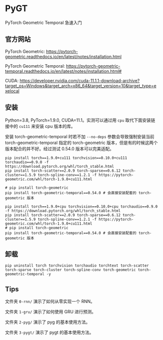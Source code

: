 # PyGT
PyTorch Geometric Temporal 急速入门

## 官方网站
PyTorch Geometric: https://pytorch-geometric.readthedocs.io/en/latest/notes/installation.html

PyTorch Geometric Temporal: https://pytorch-geometric-temporal.readthedocs.io/en/latest/notes/installation.html#

CUDA: https://developer.nvidia.com/cuda-11.1.1-download-archive?target_os=Windows&target_arch=x86_64&target_version=10&target_type=exelocal

## 安装
Python=3.8, PyTorch=1.9.0, CUDA=11.1。实测可以通过用 `cpu` 取代下面安装链接中的 `cu111` 来安装 cpu 版本的库。 

安装 torch-geometric-temporal 时若不加 `--no-deps` 参数会导致强制安装当前 torch-geometric-temporal 指定的 torch-geometric 版本，但是有的时候这两个版本配合的并不好。经过测试 0.54.0 版本可以完美适配。

```
pip install torch==1.9.0+cu111 torchvision==0.10.0+cu111 torchaudio==0.9.0 -f https://download.pytorch.org/whl/torch_stable.html
pip install torch-scatter==2.0.9 torch-sparse==0.6.12 torch-cluster==1.5.9 torch-spline-conv==1.2.1 -f https://pytorch-geometric.com/whl/torch-1.9.0+cu111.html

# pip install torch-geometric
pip install torch-geometric-temporal==0.54.0 # 会直接安装配套的 torch-geometric 版本
```

```
pip install torch==1.9.0+cpu torchvision==0.10.0+cpu torchaudio==0.9.0 -f https://download.pytorch.org/whl/torch_stable.html
pip install torch-scatter==2.0.9 torch-sparse==0.6.12 torch-cluster==1.5.9 torch-spline-conv==1.2.1 -f https://pytorch-geometric.com/whl/torch-1.9.0+cu111.html
# pip install torch-geometric
pip install torch-geometric-temporal==0.54.0 # 会直接安装配套的 torch-geometric 版本
```

## 卸载

```
pip uninstall torch torchvision torchaudio torchtext torch-scatter torch-sparse torch-cluster torch-spline-conv torch-geometric torch-geometric-temporal -y
```

## Tips
文件夹 `0-rnn/` 演示了如何从零实现一个 RNN。

文件夹 `1-gru/` 演示了如何使用 GRU 进行预测。

文件夹 `2-pyg/` 演示了 pyg 的基本使用方法。

文件夹 `3-pygt/` 演示了 pygt 的基本使用方法。
